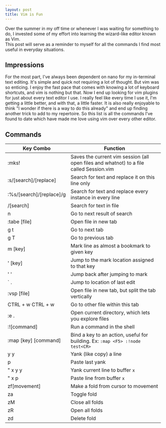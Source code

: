 ```yaml
---
layout: post
title: Vim is Fun
---
```


Over the summer in my off time or whenever I was waiting for something to do, I invested some of my effort into learning the wizard-like editor known as Vim.  
This post will serve as a reminder to myself for all the commands I find most useful in everyday situations.

<!--READMORE-->

## Impressions

For the most part, I've always been dependent on nano for my in-terminal text editing. It's simple and quick not requiring a lot of thought. But vim was so enticing. I enjoy the fast pace that comes with knowing a lot of keyboard shortcuts, and vim is nothing but that. Now I end up looking for vim plugins for just about every text editor I use. I really feel like every time I use it, I'm getting a little better, and with that, a little faster. It is also really enjoyable to think "I wonder if there is a way to do this already" and end up finding another trick to add to my repertoire. So this list is all the commands I've found to date which have made me love using vim over every other editor.

## Commands

| Key Combo | Function |
| --------- | -------- |
| :mks! | Saves the current vim session (all open files and whatnot) to a file called Session.vim |
| :s/[search]/[replace] | Search for text and replace it on this line only |
| :%s/[search]/[replace]/g | Search for text and replace every instance in every line | 
| /[search] | Search for text in file |
| n | Go to next result of search |
| :tabe [file] | Open file in new tab |
| g t | Go to next tab |
| g T | Go to previous tab |
| m [key] | Mark line as almost a bookmark to given key |
| ' [key] | Jump to the mark location assigned to that key |
| ' ' | Jump back after jumping to mark |
| ` . | Jump to location of last edit |
| :vsp [file] | Open file in new tab, but split the tab vertically |
| CTRL + w CTRL + w | Go to other file within this tab |
| :e . | Open current directory, which lets you explore files |
| :![command] | Run a command in the shell |
| :map [key] [command] | Bind a key to an action, useful for building. Ex: `:map <F5> :!node test<CR>` |
| y y | Yank (like copy) a line |
| p | Paste last yank |
| " x y y | Yank current line to buffer `x` |
| " x p | Paste line from buffer `x` |
| zf[movement] | Make a fold from cursor to movement |
| za | Toggle fold |
| zM | Close all folds |
| zR | Open all folds |
| zd | Delete fold |
